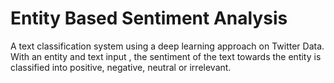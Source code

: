 # Entity Based Sentiment Analysis

A text classification system using a deep learning approach on Twitter Data. With an entity and text input , the sentiment of the text towards the entity is classified into positive, negative, neutral or irrelevant.
